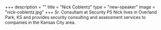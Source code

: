 +++
description = ""
title = "Nick Coblentz"
type = "new-speaker"
image = "nick-coblentz.jpg"
+++
Sr. Consultant at Security PS
Nick lives in Overland Park, KS and provides security consulting and assessment services to companies in the Kansas City area.